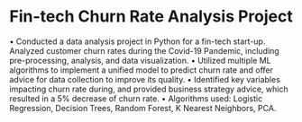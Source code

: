 # **Fin-tech Churn Rate Analysis Project**
•	Conducted a data analysis project in Python for a fin-tech start-up. Analyzed customer churn rates during the Covid-19 Pandemic, including pre-processing, analysis, and data visualization.
•	Utilized multiple ML algorithms to implement a unified model to predict churn rate and offer advice for data collection to improve its quality.
•	Identified key variables impacting churn rate during, and provided business strategy advice, which resulted in a 5% decrease of churn rate.
•	Algorithms used: Logistic Regression, Decision Trees, Random Forest, K Nearest Neighbors, PCA.

